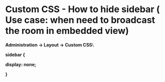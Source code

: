 # Custom CSS - How to hide sidebar ( Use case: when need to broadcast the room in embedded view)



**Administration -> Layout -> Custom CSS**\


**sidebar {**&#x20;

&#x20;   **display: none;**&#x20;

&#x20;   **}**
